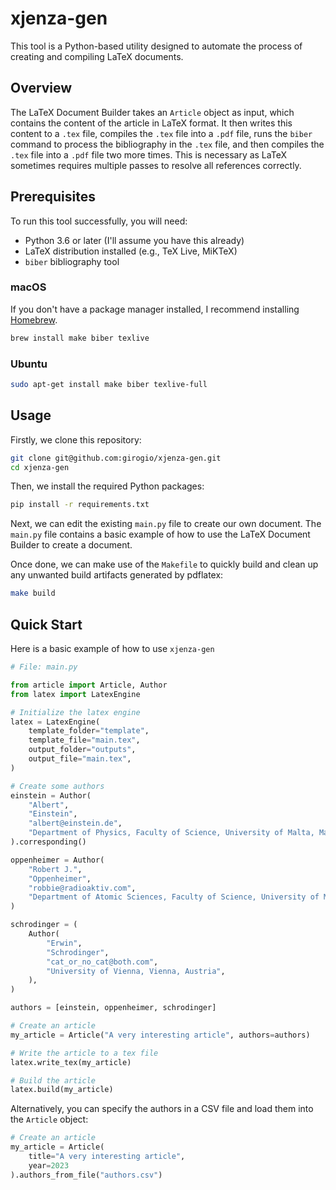 # xjenza-gen

This tool is a Python-based utility designed to automate the process of creating
and compiling LaTeX documents.

## Overview

The LaTeX Document Builder takes an `Article` object as input, which contains
the content of the article in LaTeX format. It then writes this content to a
`.tex` file, compiles the `.tex` file into a `.pdf` file, runs the `biber`
command to process the bibliography in the `.tex` file, and then compiles the
`.tex` file into a `.pdf` file two more times. This is necessary as LaTeX
sometimes requires multiple passes to resolve all references correctly.

## Prerequisites

To run this tool successfully, you will need:

- Python 3.6 or later (I'll assume you have this already)
- LaTeX distribution installed (e.g., TeX Live, MiKTeX)
- `biber` bibliography tool

### macOS

If you don't have a package manager installed, I recommend installing
[Homebrew](https://brew.sh/).

```bash
brew install make biber texlive
```

### Ubuntu

```bash
sudo apt-get install make biber texlive-full
```

## Usage

Firstly, we clone this repository:

```bash
git clone git@github.com:girogio/xjenza-gen.git
cd xjenza-gen
```

Then, we install the required Python packages:

```bash
pip install -r requirements.txt
```

Next, we can edit the existing `main.py` file to create our own document. The
`main.py` file contains a basic example of how to use the LaTeX Document Builder
to create a document.

Once done, we can make use of the `Makefile` to quickly build and clean up any unwanted build artifacts generated by pdflatex:

```bash
make build
```

## Quick Start

Here is a basic example of how to use `xjenza-gen`

```python
# File: main.py

from article import Article, Author
from latex import LatexEngine

# Initialize the latex engine
latex = LatexEngine(
    template_folder="template",
    template_file="main.tex",
    output_folder="outputs",
    output_file="main.tex",
)

# Create some authors
einstein = Author(
    "Albert",
    "Einstein",
    "albert@einstein.de",
    "Department of Physics, Faculty of Science, University of Malta, Malta",
).corresponding()

oppenheimer = Author(
    "Robert J.",
    "Oppenheimer",
    "robbie@radioaktiv.com",
    "Department of Atomic Sciences, Faculty of Science, University of Malta, Malta",
)

schrodinger = (
    Author(
        "Erwin",
        "Schrodinger",
        "cat_or_no_cat@both.com",
        "University of Vienna, Vienna, Austria",
    ),
)

authors = [einstein, oppenheimer, schrodinger]

# Create an article
my_article = Article("A very interesting article", authors=authors)

# Write the article to a tex file
latex.write_tex(my_article)

# Build the article
latex.build(my_article)
```

Alternatively, you can specify the authors in a CSV file and load them into the
`Article` object:

```python
# Create an article
my_article = Article(
    title="A very interesting article",
    year=2023
).authors_from_file("authors.csv")
```
